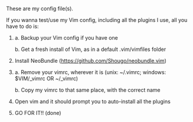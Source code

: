 These are my config file(s).

If you wanna test/use my Vim config, including all the plugins I use, all you have to do is:

1. a. Backup your Vim config if you have one

   b. Get a fresh install of Vim, as in a default .vim/vimfiles folder

2. Install NeoBundle (https://github.com/Shougo/neobundle.vim)

3. a. Remove your vimrc, wherever it is (unix: ~/.vimrc; windows: $VIM/_vimrc OR ~/_vimrc)

   b. Copy my vimrc to that same place, with the correct name

4. Open vim and it should prompt you to auto-install all the plugins

5. GO FOR IT!! (done)
